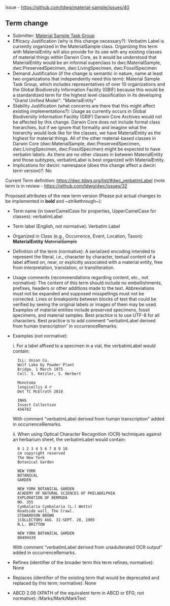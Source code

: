 Issue - https://github.com/tdwg/material-sample/issues/40

## Term change

* Submitter: [Material Sample Task Group](https://www.tdwg.org/community/osr/material-sample/)
* Efficacy Justification (why is this change necessary?): Verbatim Label is currently organized in the MaterialSample class. Organizing this term with MaterialEntity will also provide for its use with any existing classes of material things within Darwin Core, as it would be understood that MaterialEntity would be an informal superclass to dwc:MaterialSample, dwc:PreservedSpecimen, dwc:LivingSpecimen, dwc:FossilSpecimen
* Demand Justification (if the change is semantic in nature, name at least two organizations that independently need this term): Material Sample Task Group, which includes representatives of over 10 organizations and the Global Biodiversity Information Facility (GBIF) because this would be a standardized term for the highest level classification in its developing "Grand Unified Model": "MaterialEntity"
* Stability Justification (what concerns are there that this might affect existing implementations?): Usage as currently occurs in Global Biodiversity Information Facility (GBIF) Darwin Core Archives would not be affected by this change. Darwin Core does not include formal class hierarchies, but if we ignore that formality and imagine what the hierarchy would look like for the classes, we have MaterialEntity as the highest for material things. All of the other material-based classes in Darwin Core (dwc:MaterialSample, dwc:PreservedSpecimen, dwc:LivingSpecimen, dwc:FossilSpecimen) might be expected to have verbatim labels. As there are no other classes in between MaterialEntity and those subtypes, verbatimLabel is best organized with MaterialEntity.
* Implications for dwciri: namespace (does this change affect a dwciri term version)?: No

Current Term definition: https://dwc.tdwg.org/list/#dwc_verbatimLabel (note term is in review - https://github.com/tdwg/dwc/issues/32

Proposed attributes of the new term version (Please put actual changes to be implemented in **bold** and ~strikethrough~):

* Term name (in lowerCamelCase for properties, UpperCamelCase for classes): verbatimLabel
* Term label (English, not normative): Verbatim Label
* Organized in Class (e.g., Occurrence, Event, Location, Taxon): **MaterialEntity** ~~MaterialSample~~
* Definition of the term (normative): A serialized encoding intended to represent the literal, i.e., character by character, textual content of a label affixed on, near, or explicitly associated with a material entity, free from interpretation, translation, or transliteration. 
* Usage comments (recommendations regarding content, etc., not normative): The content of this term should include no embellishments, prefixes, headers or other additions made to the text. Abbreviations must not be expanded and supposed misspellings must not be corrected. Lines or breakpoints between blocks of text that could be verified by seeing the original labels or images of them may be used. Examples of material entities include preserved specimens, fossil specimens, and material samples. Best practice is to use UTF-8 for all characters. Best practice is to add comment “verbatimLabel derived from human transcription” in occurrenceRemarks.
* Examples (not normative): 

    i. For a label affixed to a specimen in a vial, the verbatimLabel would contain:

        ILL: Union Co.
        Wolf Lake by Powder Plant
        Bridge. 1 March 1975
        Coll. S. Ketzler, S. Herbert

        Monotoma
        longicollis 4 ♂
        Det TC McElrath 2018

        INHS
        Insect Collection
        456782

    With comment "verbatimLabel derived from human transcription" added in occurrenceRemarks.

    ii. When using Optical Character Recognition (OCR) techniques against an herbarium sheet, the verbatimLabel would contain:

        0 1 2 3 4 5 6 7 8 9 10
        cm copyright reserved
        The New York
        Botanical Garden

        NEW YORK
        BOTANICAL
        GARDEN

        NEW YORK BOTANICAL GARDEN
        ACADEMY OF NATURAL SCIENCES OF PHILADELPHIA
        EXPLORATION OF BERMUDA
        NO. 355
        Cymbalaria Cymbalaria (L.) Wettst
        Roadside wall, The Crawl.
        STEWARDSON BROWN
        }COLLECTORS AUG. 31-SEPT. 20, 1905
        N.L. BRITTON

        NEW YORK BOTANICAL GARDEN
        00499439

    With comment “verbatimLabel derived from unadulterated OCR output” added in occurrenceRemarks.

* Refines (identifier of the broader term this term refines; normative): None
* Replaces (identifier of the existing term that would be deprecated and replaced by this term; normative): None
* ABCD 2.06 (XPATH of the equivalent term in ABCD or EFG; not normative): /Marks/Mark/MarkText
